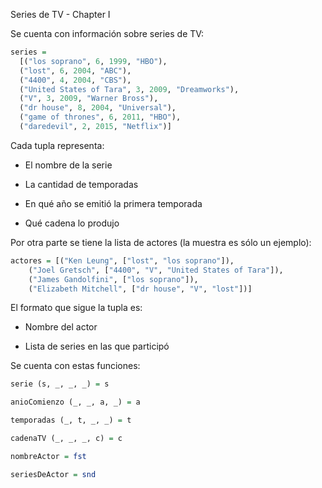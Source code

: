 Series de TV - Chapter I

Se cuenta con información sobre series de TV:

```haskell
series = 
  [("los soprano", 6, 1999, "HBO"),
  ("lost", 6, 2004, "ABC"),
  ("4400", 4, 2004, "CBS"),
  ("United States of Tara", 3, 2009, "Dreamworks"),
  ("V", 3, 2009, "Warner Bross"),
  ("dr house", 8, 2004, "Universal"),
  ("game of thrones", 6, 2011, "HBO"),
  ("daredevil", 2, 2015, "Netflix")]
```

Cada tupla representa:

- El nombre de la serie

- La cantidad de temporadas

- En qué año se emitió la primera temporada

- Qué cadena lo produjo
 
Por otra parte se tiene la lista de actores (la muestra es sólo un ejemplo):

```haskell
actores = [("Ken Leung", ["lost", "los soprano"]),
	("Joel Gretsch", ["4400", "V", "United States of Tara"]),
	("James Gandolfini", ["los soprano"]),
	("Elizabeth Mitchell", ["dr house", "V", "lost"])]
```

El formato que sigue la tupla es:

- Nombre del actor

- Lista de series en las que participó
 
Se cuenta con estas funciones:
```haskell
serie (s, _, _, _) = s

anioComienzo (_, _, a, _) = a

temporadas (_, t, _, _) = t

cadenaTV (_, _, _, c) = c

nombreActor = fst

seriesDeActor = snd
```